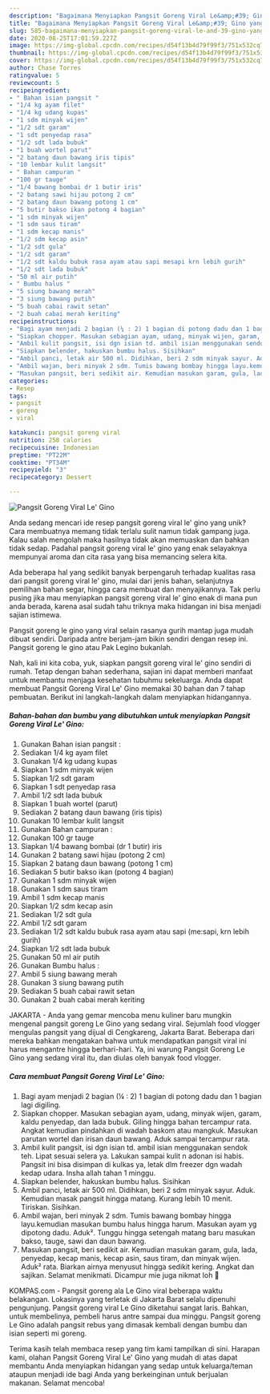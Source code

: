 ```yaml
---
description: "Bagaimana Menyiapkan Pangsit Goreng Viral Le&amp;#39; Gino yang Bisa Manjain Lidah"
title: "Bagaimana Menyiapkan Pangsit Goreng Viral Le&amp;#39; Gino yang Bisa Manjain Lidah"
slug: 585-bagaimana-menyiapkan-pangsit-goreng-viral-le-and-39-gino-yang-bisa-manjain-lidah
date: 2020-08-25T17:01:59.227Z
image: https://img-global.cpcdn.com/recipes/d54f13b4d79f99f3/751x532cq70/pangsit-goreng-viral-le-gino-foto-resep-utama.jpg
thumbnail: https://img-global.cpcdn.com/recipes/d54f13b4d79f99f3/751x532cq70/pangsit-goreng-viral-le-gino-foto-resep-utama.jpg
cover: https://img-global.cpcdn.com/recipes/d54f13b4d79f99f3/751x532cq70/pangsit-goreng-viral-le-gino-foto-resep-utama.jpg
author: Chase Torres
ratingvalue: 5
reviewcount: 5
recipeingredient:
- " Bahan isian pangsit "
- "1/4 kg ayam filet"
- "1/4 kg udang kupas"
- "1 sdm minyak wijen"
- "1/2 sdt garam"
- "1 sdt penyedap rasa"
- "1/2 sdt lada bubuk"
- "1 buah wortel parut"
- "2 batang daun bawang iris tipis"
- "10 lembar kulit langsit"
- " Bahan campuran "
- "100 gr tauge"
- "1/4 bawang bombai dr 1 butir iris"
- "2 batang sawi hijau potong 2 cm"
- "2 batang daun bawang potong 1 cm"
- "5 butir bakso ikan potong 4 bagian"
- "1 sdm minyak wijen"
- "1 sdm saus tiram"
- "1 sdm kecap manis"
- "1/2 sdm kecap asin"
- "1/2 sdt gula"
- "1/2 sdt garam"
- "1/2 sdt kaldu bubuk rasa ayam atau sapi mesapi krn lebih gurih"
- "1/2 sdt lada bubuk"
- "50 ml air putih"
- " Bumbu halus "
- "5 siung bawang merah"
- "3 siung bawang putih"
- "5 buah cabai rawit setan"
- "2 buah cabai merah keriting"
recipeinstructions:
- "Bagi ayam menjadi 2 bagian (¼ : 2) 1 bagian di potong dadu dan 1 bagian lagi digiling."
- "Siapkan chopper. Masukan sebagian ayam, udang, minyak wijen, garam, kaldu penyedap, dan lada bubuk. Giling hingga bahan tercampur rata. Angkat kemudian pindahkan di wadah baskom atau mangkuk. Masukan parutan wortel dan irisan daun bawang. Aduk sampai tercampur rata."
- "Ambil kulit pangsit, isi dgn isian td. ambil isian menggunakan sendok teh. Lipat sesuai selera ya. Lakukan sampai kulit n adonan isi habis. Pangsit ini bisa disimpan di kulkas ya, letak dlm freezer dgn wadah kedap udara. Insha allah tahan 1 minggu."
- "Siapkan belender, hakuskan bumbu halus. Sisihkan"
- "Ambil panci, letak air 500 ml. Didihkan, beri 2 sdm minyak sayur. Aduk. Kemudian masak pangsit hingga matang. Kurang lebih 10 menit. Tiriskan. Sisihkan."
- "Ambil wajan, beri minyak 2 sdm. Tumis bawang bombay hingga layu.kemudian masukan bumbu halus hingga harum. Masukan ayam yg dipotong dadu. Aduk². Tunggu hingga setengah matang baru masukan bakso, tauge, sawi dan daun bawang."
- "Masukan pangsit, beri sedikit air. Kemudian masukan garam, gula, lada, penyedap, kecap manis, kecap asin, saus tiram, dan minyak wijen. Aduk² rata. Biarkan airnya menyusut hingga sedikit kering. Angkat dan sajikan. Selamat menikmati. Dicampur mie juga nikmat loh 🤤"
categories:
- Resep
tags:
- pangsit
- goreng
- viral

katakunci: pangsit goreng viral 
nutrition: 258 calories
recipecuisine: Indonesian
preptime: "PT22M"
cooktime: "PT34M"
recipeyield: "3"
recipecategory: Dessert

---
```



![Pangsit Goreng Viral Le&#39; Gino](https://img-global.cpcdn.com/recipes/d54f13b4d79f99f3/751x532cq70/pangsit-goreng-viral-le-gino-foto-resep-utama.jpg)

Anda sedang mencari ide resep pangsit goreng viral le&#39; gino yang unik? Cara membuatnya memang tidak terlalu sulit namun tidak gampang juga. Kalau salah mengolah maka hasilnya tidak akan memuaskan dan bahkan tidak sedap. Padahal pangsit goreng viral le&#39; gino yang enak selayaknya mempunyai aroma dan cita rasa yang bisa memancing selera kita.

Ada beberapa hal yang sedikit banyak berpengaruh terhadap kualitas rasa dari pangsit goreng viral le&#39; gino, mulai dari jenis bahan, selanjutnya pemilihan bahan segar, hingga cara membuat dan menyajikannya. Tak perlu pusing jika mau menyiapkan pangsit goreng viral le&#39; gino enak di mana pun anda berada, karena asal sudah tahu triknya maka hidangan ini bisa menjadi sajian istimewa.

Pangsit goreng le gino yang viral selain rasanya gurih mantap juga mudah dibuat sendiri. Daripada antre berjam-jam bikin sendiri dengan resep ini. Pangsit goreng le gino atau Pak Legino bukanlah.


Nah, kali ini kita coba, yuk, siapkan pangsit goreng viral le&#39; gino sendiri di rumah. Tetap dengan bahan sederhana, sajian ini dapat memberi manfaat untuk membantu menjaga kesehatan tubuhmu sekeluarga. Anda dapat membuat Pangsit Goreng Viral Le&#39; Gino memakai 30 bahan dan 7 tahap pembuatan. Berikut ini langkah-langkah dalam menyiapkan hidangannya.

<!--inarticleads1-->

##### Bahan-bahan dan bumbu yang dibutuhkan untuk menyiapkan Pangsit Goreng Viral Le&#39; Gino:

1. Gunakan  Bahan isian pangsit :
1. Sediakan 1/4 kg ayam filet
1. Gunakan 1/4 kg udang kupas
1. Siapkan 1 sdm minyak wijen
1. Siapkan 1/2 sdt garam
1. Siapkan 1 sdt penyedap rasa
1. Ambil 1/2 sdt lada bubuk
1. Siapkan 1 buah wortel (parut)
1. Sediakan 2 batang daun bawang (iris tipis)
1. Gunakan 10 lembar kulit langsit
1. Gunakan  Bahan campuran :
1. Gunakan 100 gr tauge
1. Siapkan 1/4 bawang bombai (dr 1 butir) iris
1. Gunakan 2 batang sawi hijau (potong 2 cm)
1. Siapkan 2 batang daun bawang (potong 1 cm)
1. Sediakan 5 butir bakso ikan (potong 4 bagian)
1. Gunakan 1 sdm minyak wijen
1. Gunakan 1 sdm saus tiram
1. Ambil 1 sdm kecap manis
1. Siapkan 1/2 sdm kecap asin
1. Sediakan 1/2 sdt gula
1. Ambil 1/2 sdt garam
1. Sediakan 1/2 sdt kaldu bubuk rasa ayam atau sapi (me:sapi, krn lebih gurih)
1. Siapkan 1/2 sdt lada bubuk
1. Gunakan 50 ml air putih
1. Gunakan  Bumbu halus :
1. Ambil 5 siung bawang merah
1. Gunakan 3 siung bawang putih
1. Sediakan 5 buah cabai rawit setan
1. Gunakan 2 buah cabai merah keriting


JAKARTA - Anda yang gemar mencoba menu kuliner baru mungkin mengenal pangsit goreng Le Gino yang sedang viral. Sejumlah food vlogger mengulas pangsit yang dijual di Cengkareng, Jakarta Barat. Beberapa dari mereka bahkan mengatakan bahwa untuk mendapatkan pangsit viral ini harus mengantre hingga berhari-hari. Ya, ini warung Pangsit Goreng Le Gino yang sedang viral itu, dan diulas oleh banyak food vlogger. 

<!--inarticleads2-->

##### Cara membuat Pangsit Goreng Viral Le&#39; Gino:

1. Bagi ayam menjadi 2 bagian (¼ : 2) 1 bagian di potong dadu dan 1 bagian lagi digiling.
1. Siapkan chopper. Masukan sebagian ayam, udang, minyak wijen, garam, kaldu penyedap, dan lada bubuk. Giling hingga bahan tercampur rata. Angkat kemudian pindahkan di wadah baskom atau mangkuk. Masukan parutan wortel dan irisan daun bawang. Aduk sampai tercampur rata.
1. Ambil kulit pangsit, isi dgn isian td. ambil isian menggunakan sendok teh. Lipat sesuai selera ya. Lakukan sampai kulit n adonan isi habis. Pangsit ini bisa disimpan di kulkas ya, letak dlm freezer dgn wadah kedap udara. Insha allah tahan 1 minggu.
1. Siapkan belender, hakuskan bumbu halus. Sisihkan
1. Ambil panci, letak air 500 ml. Didihkan, beri 2 sdm minyak sayur. Aduk. Kemudian masak pangsit hingga matang. Kurang lebih 10 menit. Tiriskan. Sisihkan.
1. Ambil wajan, beri minyak 2 sdm. Tumis bawang bombay hingga layu.kemudian masukan bumbu halus hingga harum. Masukan ayam yg dipotong dadu. Aduk². Tunggu hingga setengah matang baru masukan bakso, tauge, sawi dan daun bawang.
1. Masukan pangsit, beri sedikit air. Kemudian masukan garam, gula, lada, penyedap, kecap manis, kecap asin, saus tiram, dan minyak wijen. Aduk² rata. Biarkan airnya menyusut hingga sedikit kering. Angkat dan sajikan. Selamat menikmati. Dicampur mie juga nikmat loh 🤤


KOMPAS.com - Pangsit goreng ala Le Gino viral beberapa waktu belakangan. Lokasinya yang terletak di Jakarta Barat selalu dipenuhi pengunjung. Pangsit goreng viral Le Gino diketahui sangat laris. Bahkan, untuk membelinya, pembeli harus antre sampai dua minggu. Pangsit goreng Le Gino adalah pangsit rebus yang dimasak kembali dengan bumbu dan isian seperti mi goreng. 

Terima kasih telah membaca resep yang tim kami tampilkan di sini. Harapan kami, olahan Pangsit Goreng Viral Le&#39; Gino yang mudah di atas dapat membantu Anda menyiapkan hidangan yang sedap untuk keluarga/teman ataupun menjadi ide bagi Anda yang berkeinginan untuk berjualan makanan. Selamat mencoba!
